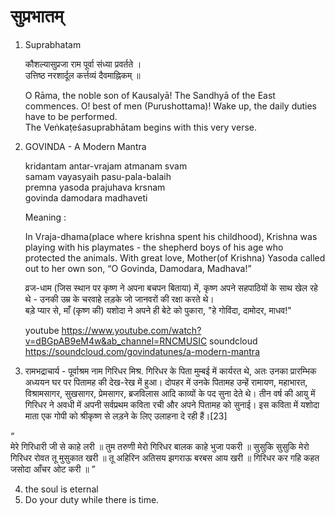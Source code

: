 
# सुप्रभातम्

1. Suprabhatam

    कौशल्यासुप्रजा राम पूर्वा संध्या प्रवर्तते ।  
    उत्तिष्ठ नरशार्दूल कर्त्तव्यं दैवमाह्निकम् ॥

    O Rāma, the noble son of Kausalyā! The Sandhyā of the East commences. O! best of men (Purushottama)! Wake up, the daily duties have to be performed.  
    The Veṅkaṭeśasuprabhātam begins with this very verse.

2. GOVINDA - A Modern Mantra  

    kridantam antar-vrajam atmanam svam  
    samam vayasyaih pasu-pala-balaih  
    premna yasoda prajuhava krsnam  
    govinda damodara madhaveti  

    Meaning :

    In Vraja-dhama(place where krishna spent his childhood), Krishna was playing with his playmates - the shepherd boys of his age who protected the animals.
    With great love, Mother(of Krishna) Yasoda called out to her own son, “O Govinda, Damodara, Madhava!”

    व्रज-धाम (जिस स्थान पर कृष्ण ने अपना बचपन बिताया) में, कृष्ण अपने सहपाठियों के साथ खेल रहे थे - उनकी उम्र के चरवाहे लड़के जो जानवरों की रक्षा करते थे।  
    बड़े प्यार से, माँ (कृष्ण की) यशोदा ने अपने ही बेटे को पुकारा, "हे गोविंदा, दामोदर, माधव!"

    youtube <https://www.youtube.com/watch?v=dBGpAB9eM4w&ab_channel=RNCMUSIC>
    soundcloud <https://soundcloud.com/govindatunes/a-modern-mantra>
    
 3. रामभद्राचार्य - पूर्वाश्रम नाम गिरिधर मिश्र. गिरिधर के पिता मुम्बई में कार्यरत थे, अतः उनका प्रारम्भिक अध्ययन घर पर पितामह की देख-रेख में हुआ। दोपहर में उनके पितामह उन्हें रामायण, महाभारत, विश्रामसागर, सुखसागर, प्रेमसागर, ब्रजविलास आदि काव्यों के पद सुना देते थे। तीन वर्ष की आयु में गिरिधर ने अवधी में अपनी सर्वप्रथम कविता रची और अपने पितामह को सुनाई। इस कविता में यशोदा माता एक गोपी को श्रीकृष्ण से लड़ने के लिए उलाहना दे रही हैं।[23]

“	
मेरे गिरिधारी जी से काहे लरी ॥
तुम तरुणी मेरो गिरिधर बालक काहे भुजा पकरी ॥
सुसुकि सुसुकि मेरो गिरिधर रोवत तू मुसुकात खरी ॥
तू अहिरिन अतिसय झगराऊ बरबस आय खरी ॥
गिरिधर कर गहि कहत जसोदा आँचर ओट करी ॥
”


4. the soul is eternal
5. Do your duty while there is time.
